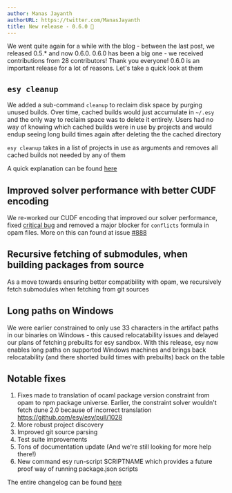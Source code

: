 ```yaml
---
author: Manas Jayanth
authorURL: https://twitter.com/ManasJayanth
title: New release - 0.6.0 🎉
---
```


We went quite again for a while with the blog - between the last post, we released 0.5.* and now 0.6.0.
0.6.0 has been a big one - we received contributions from 28 contributors! Thank you everyone!
0.6.0 is an important release for a lot of reasons. Let's take a quick look at them
  
<!--truncate-->

## `esy cleanup`

We added a sub-command `cleanup` to reclaim disk space by purging
unused builds. Over time, cached builds would just accumulate in
`~/.esy` and the only way to reclaim space was to delete it
entirely. Users had no way of knowing which cached builds were in use
by projects and would endup seeing long build times again after deleting the the cached directory

`esy cleanup` takes in a list of projects in use as arguments and
removes all cached builds not needed by any of them
	
A quick explanation can be found [here][esy-cleanup-reference] 
   
## Improved solver performance with better CUDF encoding

We re-worked our CUDF encoding that improved our solver
performance, fixed [critical bug](https://github.com/esy/esy/issues/883) and removed a major blocker
for `conflicts` formula in opam files. More on this can found at issue [#888](https://github.com/esy/esy/issues/888)


## Recursive fetching of submodules, when building packages from source 

As a move towards ensuring better compatibility with opam, we
recursively fetch submodules when fetching from git sources 

## Long paths on Windows

We were earlier constrained to only use 33 characters in the
artifact paths in our binaries on Windows - this caused
relocatability issues and delayed our plans of fetching prebuilts
for esy sandbox. With this release, esy now enables long paths on
supported Windows machines and brings back relocatability (and
there shorted build times with prebuilts) back on the table

## Notable fixes

   1. Fixes made to translation of ocaml package version constraint
      from opam to npm package universe. Earlier, the constraint
      solver wouldn't fetch dune 2.0 because of incorrect translation https://github.com/esy/esy/pull/1028
   2. More robust project discovery
   3. Improved git source parsing
   4. Test suite improvements
   5. Tons of documentation update (And we're still looking for more
      help there!)
   6. New command esy run-script SCRIPTNAME which provides a future proof way of running package.json scripts 

The entire changelog can be found [here][CHANGELOG]

[esy-cleanup-reference]: https://esy.sh/docs/en/commands.html#esy-cleanup
[CHANGELOG]: https://github.com/esy/esy/blob/master/CHANGELOG.md#060--latest

